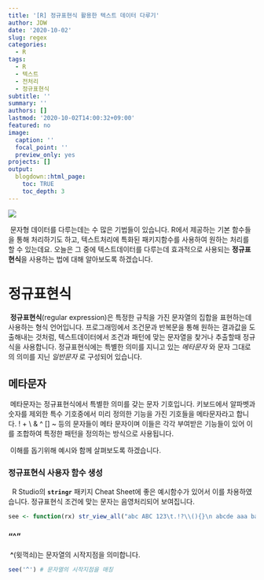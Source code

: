 ```yaml
---
title: '[R] 정규표현식 활용한 텍스트 데이터 다루기'
author: JDW
date: '2020-10-02'
slug: regex
categories:
  - R
tags:
  - R
  - 텍스트
  - 전처리
  - 정규표현식
subtitle: ''
summary: ''
authors: []
lastmod: '2020-10-02T14:00:32+09:00'
featured: no
image:
  caption: ''
  focal_point: ''
  preview_only: yes
projects: []
output:
  blogdown::html_page:
    toc: TRUE
    toc_depth: 3
---
```


<script src="{{< blogdown/postref >}}index_files/htmlwidgets/htmlwidgets.js"></script>
<link href="{{< blogdown/postref >}}index_files/str_view/str_view.css" rel="stylesheet" />
<script src="{{< blogdown/postref >}}index_files/str_view-binding/str_view.js"></script>
<script src="{{< blogdown/postref >}}index_files/htmlwidgets/htmlwidgets.js"></script>
<link href="{{< blogdown/postref >}}index_files/str_view/str_view.css" rel="stylesheet" />
<script src="{{< blogdown/postref >}}index_files/str_view-binding/str_view.js"></script>
<script src="{{< blogdown/postref >}}index_files/htmlwidgets/htmlwidgets.js"></script>
<link href="{{< blogdown/postref >}}index_files/str_view/str_view.css" rel="stylesheet" />
<script src="{{< blogdown/postref >}}index_files/str_view-binding/str_view.js"></script>
<script src="{{< blogdown/postref >}}index_files/htmlwidgets/htmlwidgets.js"></script>
<link href="{{< blogdown/postref >}}index_files/str_view/str_view.css" rel="stylesheet" />
<script src="{{< blogdown/postref >}}index_files/str_view-binding/str_view.js"></script>
<script src="{{< blogdown/postref >}}index_files/htmlwidgets/htmlwidgets.js"></script>
<link href="{{< blogdown/postref >}}index_files/str_view/str_view.css" rel="stylesheet" />
<script src="{{< blogdown/postref >}}index_files/str_view-binding/str_view.js"></script>
<script src="{{< blogdown/postref >}}index_files/htmlwidgets/htmlwidgets.js"></script>
<link href="{{< blogdown/postref >}}index_files/str_view/str_view.css" rel="stylesheet" />
<script src="{{< blogdown/postref >}}index_files/str_view-binding/str_view.js"></script>
<script src="{{< blogdown/postref >}}index_files/htmlwidgets/htmlwidgets.js"></script>
<link href="{{< blogdown/postref >}}index_files/str_view/str_view.css" rel="stylesheet" />
<script src="{{< blogdown/postref >}}index_files/str_view-binding/str_view.js"></script>
<script src="{{< blogdown/postref >}}index_files/htmlwidgets/htmlwidgets.js"></script>
<link href="{{< blogdown/postref >}}index_files/str_view/str_view.css" rel="stylesheet" />
<script src="{{< blogdown/postref >}}index_files/str_view-binding/str_view.js"></script>
<script src="{{< blogdown/postref >}}index_files/htmlwidgets/htmlwidgets.js"></script>
<link href="{{< blogdown/postref >}}index_files/str_view/str_view.css" rel="stylesheet" />
<script src="{{< blogdown/postref >}}index_files/str_view-binding/str_view.js"></script>
<script src="{{< blogdown/postref >}}index_files/htmlwidgets/htmlwidgets.js"></script>
<link href="{{< blogdown/postref >}}index_files/str_view/str_view.css" rel="stylesheet" />
<script src="{{< blogdown/postref >}}index_files/str_view-binding/str_view.js"></script>
<script src="{{< blogdown/postref >}}index_files/htmlwidgets/htmlwidgets.js"></script>
<link href="{{< blogdown/postref >}}index_files/str_view/str_view.css" rel="stylesheet" />
<script src="{{< blogdown/postref >}}index_files/str_view-binding/str_view.js"></script>
<script src="{{< blogdown/postref >}}index_files/htmlwidgets/htmlwidgets.js"></script>
<link href="{{< blogdown/postref >}}index_files/str_view/str_view.css" rel="stylesheet" />
<script src="{{< blogdown/postref >}}index_files/str_view-binding/str_view.js"></script>
<script src="{{< blogdown/postref >}}index_files/htmlwidgets/htmlwidgets.js"></script>
<link href="{{< blogdown/postref >}}index_files/str_view/str_view.css" rel="stylesheet" />
<script src="{{< blogdown/postref >}}index_files/str_view-binding/str_view.js"></script>
<script src="{{< blogdown/postref >}}index_files/htmlwidgets/htmlwidgets.js"></script>
<link href="{{< blogdown/postref >}}index_files/str_view/str_view.css" rel="stylesheet" />
<script src="{{< blogdown/postref >}}index_files/str_view-binding/str_view.js"></script>
<script src="{{< blogdown/postref >}}index_files/htmlwidgets/htmlwidgets.js"></script>
<link href="{{< blogdown/postref >}}index_files/str_view/str_view.css" rel="stylesheet" />
<script src="{{< blogdown/postref >}}index_files/str_view-binding/str_view.js"></script>
<script src="{{< blogdown/postref >}}index_files/htmlwidgets/htmlwidgets.js"></script>
<link href="{{< blogdown/postref >}}index_files/str_view/str_view.css" rel="stylesheet" />
<script src="{{< blogdown/postref >}}index_files/str_view-binding/str_view.js"></script>
<script src="{{< blogdown/postref >}}index_files/htmlwidgets/htmlwidgets.js"></script>
<link href="{{< blogdown/postref >}}index_files/str_view/str_view.css" rel="stylesheet" />
<script src="{{< blogdown/postref >}}index_files/str_view-binding/str_view.js"></script>
<script src="{{< blogdown/postref >}}index_files/htmlwidgets/htmlwidgets.js"></script>
<link href="{{< blogdown/postref >}}index_files/str_view/str_view.css" rel="stylesheet" />
<script src="{{< blogdown/postref >}}index_files/str_view-binding/str_view.js"></script>
<script src="{{< blogdown/postref >}}index_files/htmlwidgets/htmlwidgets.js"></script>
<link href="{{< blogdown/postref >}}index_files/str_view/str_view.css" rel="stylesheet" />
<script src="{{< blogdown/postref >}}index_files/str_view-binding/str_view.js"></script>
<script src="{{< blogdown/postref >}}index_files/htmlwidgets/htmlwidgets.js"></script>
<link href="{{< blogdown/postref >}}index_files/str_view/str_view.css" rel="stylesheet" />
<script src="{{< blogdown/postref >}}index_files/str_view-binding/str_view.js"></script>
<script src="{{< blogdown/postref >}}index_files/htmlwidgets/htmlwidgets.js"></script>
<link href="{{< blogdown/postref >}}index_files/str_view/str_view.css" rel="stylesheet" />
<script src="{{< blogdown/postref >}}index_files/str_view-binding/str_view.js"></script>
<script src="{{< blogdown/postref >}}index_files/htmlwidgets/htmlwidgets.js"></script>
<link href="{{< blogdown/postref >}}index_files/str_view/str_view.css" rel="stylesheet" />
<script src="{{< blogdown/postref >}}index_files/str_view-binding/str_view.js"></script>
<script src="{{< blogdown/postref >}}index_files/kePrint/kePrint.js"></script>
<link href="{{< blogdown/postref >}}index_files/lightable/lightable.css" rel="stylesheet" />
<script src="{{< blogdown/postref >}}index_files/kePrint/kePrint.js"></script>
<link href="{{< blogdown/postref >}}index_files/lightable/lightable.css" rel="stylesheet" />
<script src="{{< blogdown/postref >}}index_files/htmlwidgets/htmlwidgets.js"></script>
<link href="{{< blogdown/postref >}}index_files/str_view/str_view.css" rel="stylesheet" />
<script src="{{< blogdown/postref >}}index_files/str_view-binding/str_view.js"></script>
<script src="{{< blogdown/postref >}}index_files/htmlwidgets/htmlwidgets.js"></script>
<link href="{{< blogdown/postref >}}index_files/str_view/str_view.css" rel="stylesheet" />
<script src="{{< blogdown/postref >}}index_files/str_view-binding/str_view.js"></script>
<script src="{{< blogdown/postref >}}index_files/htmlwidgets/htmlwidgets.js"></script>
<link href="{{< blogdown/postref >}}index_files/str_view/str_view.css" rel="stylesheet" />
<script src="{{< blogdown/postref >}}index_files/str_view-binding/str_view.js"></script>
<script src="{{< blogdown/postref >}}index_files/htmlwidgets/htmlwidgets.js"></script>
<link href="{{< blogdown/postref >}}index_files/str_view/str_view.css" rel="stylesheet" />
<script src="{{< blogdown/postref >}}index_files/str_view-binding/str_view.js"></script>

![](images/regular-expression.gif)

 문자형 데이터를 다루는데는 수 많은 기법들이 있습니다. R에서 제공하는 기본 함수들을 통해 처리하기도 하고, 텍스트처리에 특화된 패키지함수를 사용하여 원하는 처리를 할 수 있는데요. 오늘은 그 중에 텍스트데이터를 다루는데 효과적으로 사용되는 **정규표현식**을 사용하는 법에 대해 알아보도록 하겠습니다.

# 정규표현식

 **정규표현식**(regular expression)은 특정한 규칙을 가진 문자열의 집합을 표현하는데 사용하는 형식 언어입니다.
프로그래밍에서 조건문과 반복문을 통해 원하는 결과값을 도출해내는 것처럼, 텍스트데이터에서 조건과 패턴에 맞는 문자열을 찾거나 추출할때 정규식을 사용합니다. 정규표현식에는 특별한 의미를 지니고 있는 *메타문자* 와 문자 그대로의 의미를 지닌 *일반문자* 로 구성되어 있습니다.

## 메타문자

 메타문자는 정규표현식에서 특별한 의미를 갖는 문자 기호입니다. 키보드에서 알파벳과 숫자를 제외한 특수 기호중에서 미리 정의한 기능을 가진 기호들을 메타문자라고 합니다. ! + \\ & ^ \[\] \~ 등의 문자들이 메타 문자이며 이들은 각각 부여받은 기능들이 있어 이를 조합하여 특정한 패턴을 정의하는 방식으로 사용됩니다.

 이해를 돕기위해 예시와 함께 살펴보도록 하겠습니다.

### 정규표현식 사용자 함수 생성

  R Studio의 **`stringr`** 패키지 Cheat Sheet에 좋은 예시함수가 있어서 이를 차용하였습니다. 정규표현식 조건에 맞는 문자는 음영처리되어 보여집니다.

``` r
see <- function(rx) str_view_all("abc ABC 123\t.!?\\(){}\n abcde aaa bacad .a.aa.aaa abbaab ababcbabcdcbabcde", rx)
```

### “^”

 **^**(윗꺽쇠)는 문자열의 시작지점을 의미합니다.

``` r
see('^') # 문자열의 시작지점을 매칭 
```

<div id="htmlwidget-1" style="width:960px;height:100%;" class="str_view html-widget"></div>
<script type="application/json" data-for="htmlwidget-1">{"x":{"html":"<ul>\n  <li><span class='match'><\/span>abc ABC 123\t.!?\\(){}\n abcde aaa bacad .a.aa.aaa abbaab ababcbabcdcbabcde<\/li>\n<\/ul>"},"evals":[],"jsHooks":[]}</script>

### “\$”

 **\$**(달러표시)는 문자열의 끝 또는 문서의 끝을 의미합니다.

``` r
see('$') # 문자열의 끝지점을 매칭 
```

<div id="htmlwidget-2" style="width:960px;height:100%;" class="str_view html-widget"></div>
<script type="application/json" data-for="htmlwidget-2">{"x":{"html":"<ul>\n  <li>abc ABC 123\t.!?\\(){}\n abcde aaa bacad .a.aa.aaa abbaab ababcbabcdcbabcde<span class='match'><\/span><\/li>\n<\/ul>"},"evals":[],"jsHooks":[]}</script>

### “.”

 **.**(마침표)는 임의의 한 글자를 의미합니다.

``` r
see('.') # 임의의 글자를 매칭 
```

<div id="htmlwidget-3" style="width:960px;height:100%;" class="str_view html-widget"></div>
<script type="application/json" data-for="htmlwidget-3">{"x":{"html":"<ul>\n  <li><span class='match'>a<\/span><span class='match'>b<\/span><span class='match'>c<\/span><span class='match'> <\/span><span class='match'>A<\/span><span class='match'>B<\/span><span class='match'>C<\/span><span class='match'> <\/span><span class='match'>1<\/span><span class='match'>2<\/span><span class='match'>3<\/span><span class='match'>\t<\/span><span class='match'>.<\/span><span class='match'>!<\/span><span class='match'>?<\/span><span class='match'>\\<\/span><span class='match'>(<\/span><span class='match'>)<\/span><span class='match'>{<\/span><span class='match'>}<\/span>\n<span class='match'> <\/span><span class='match'>a<\/span><span class='match'>b<\/span><span class='match'>c<\/span><span class='match'>d<\/span><span class='match'>e<\/span><span class='match'> <\/span><span class='match'>a<\/span><span class='match'>a<\/span><span class='match'>a<\/span><span class='match'> <\/span><span class='match'>b<\/span><span class='match'>a<\/span><span class='match'>c<\/span><span class='match'>a<\/span><span class='match'>d<\/span><span class='match'> <\/span><span class='match'>.<\/span><span class='match'>a<\/span><span class='match'>.<\/span><span class='match'>a<\/span><span class='match'>a<\/span><span class='match'>.<\/span><span class='match'>a<\/span><span class='match'>a<\/span><span class='match'>a<\/span><span class='match'> <\/span><span class='match'>a<\/span><span class='match'>b<\/span><span class='match'>b<\/span><span class='match'>a<\/span><span class='match'>a<\/span><span class='match'>b<\/span><span class='match'> <\/span><span class='match'>a<\/span><span class='match'>b<\/span><span class='match'>a<\/span><span class='match'>b<\/span><span class='match'>c<\/span><span class='match'>b<\/span><span class='match'>a<\/span><span class='match'>b<\/span><span class='match'>c<\/span><span class='match'>d<\/span><span class='match'>c<\/span><span class='match'>b<\/span><span class='match'>a<\/span><span class='match'>b<\/span><span class='match'>c<\/span><span class='match'>d<\/span><span class='match'>e<\/span><\/li>\n<\/ul>"},"evals":[],"jsHooks":[]}</script>

 다른 규칙없이 마침표만을 단독으로 사용하니 임의의 모든 글자가 선택되었습니다.

### “?”

  **?**(물음표)는 앞에 지정된 문자가 없거나 하나가 있음을 의미합니다.

``` r
see('?')
```

    ## Error in stri_locate_all_regex(string, pattern, omit_no_match = TRUE, : Syntax error in regexp pattern. (U_REGEX_RULE_SYNTAX, context=`?`)

 물음표를 단독으로 사용하니 에러가 발생하였습니다. 이는 물음표 조건에 맞지 않기 때문입니다. ‘ab?c’(a와 c 사이에 b가 하나 있거나 아니면 아예 없거나) 조건으로 설정해보겠습니다.

``` r
see('ab?c') # 'a'와 'c' 사이에 'b'가 하나 있거나 혹은 아예 없는 경우 ('abc' or 'ac')
```

<div id="htmlwidget-4" style="width:960px;height:100%;" class="str_view html-widget"></div>
<script type="application/json" data-for="htmlwidget-4">{"x":{"html":"<ul>\n  <li><span class='match'>abc<\/span> ABC 123\t.!?\\(){}\n <span class='match'>abc<\/span>de aaa b<span class='match'>ac<\/span>ad .a.aa.aaa abbaab ab<span class='match'>abc<\/span>b<span class='match'>abc<\/span>dcb<span class='match'>abc<\/span>de<\/li>\n<\/ul>"},"evals":[],"jsHooks":[]}</script>

 정규표현식은 대소문자를 구분하기 때문에 소문자 ’abc’와 ’ac’가 선택된 것을 볼 수 있습니다. 정규표현식의 규칙은 매우 엄격하게 지켜지기 때문에 정규표현을 사용할 때는 정확한 규칙을 만들어서 사용할 필요가 있습니다.

### “\|”

 **\|**(또는)은 의미 그대로 또는을 의미합니다. **\|** 기호를 기준으로 좌우에 해당하는 문자들을 찾습니다.

``` r
see('a|c') # 'a' 또는 'c'를 찾아냄
```

<div id="htmlwidget-5" style="width:960px;height:100%;" class="str_view html-widget"></div>
<script type="application/json" data-for="htmlwidget-5">{"x":{"html":"<ul>\n  <li><span class='match'>a<\/span>b<span class='match'>c<\/span> ABC 123\t.!?\\(){}\n <span class='match'>a<\/span>b<span class='match'>c<\/span>de <span class='match'>a<\/span><span class='match'>a<\/span><span class='match'>a<\/span> b<span class='match'>a<\/span><span class='match'>c<\/span><span class='match'>a<\/span>d .<span class='match'>a<\/span>.<span class='match'>a<\/span><span class='match'>a<\/span>.<span class='match'>a<\/span><span class='match'>a<\/span><span class='match'>a<\/span> <span class='match'>a<\/span>bb<span class='match'>a<\/span><span class='match'>a<\/span>b <span class='match'>a<\/span>b<span class='match'>a<\/span>b<span class='match'>c<\/span>b<span class='match'>a<\/span>b<span class='match'>c<\/span>d<span class='match'>c<\/span>b<span class='match'>a<\/span>b<span class='match'>c<\/span>de<\/li>\n<\/ul>"},"evals":[],"jsHooks":[]}</script>

### “+”

 **+**(더하기)는 앞 문자가 **1개이상**인 경우를 의미합니다. **+** 기호의 좌측 문자를 기준으로 찾습니다.

``` r
see('a+')  # 'a' 글자가 한 개 이상 존재하는 경우  
```

<div id="htmlwidget-6" style="width:960px;height:100%;" class="str_view html-widget"></div>
<script type="application/json" data-for="htmlwidget-6">{"x":{"html":"<ul>\n  <li><span class='match'>a<\/span>bc ABC 123\t.!?\\(){}\n <span class='match'>a<\/span>bcde <span class='match'>aaa<\/span> b<span class='match'>a<\/span>c<span class='match'>a<\/span>d .<span class='match'>a<\/span>.<span class='match'>aa<\/span>.<span class='match'>aaa<\/span> <span class='match'>a<\/span>bb<span class='match'>aa<\/span>b <span class='match'>a<\/span>b<span class='match'>a<\/span>bcb<span class='match'>a<\/span>bcdcb<span class='match'>a<\/span>bcde<\/li>\n<\/ul>"},"evals":[],"jsHooks":[]}</script>

``` r
see('ac+') # 'a' 다음에 'c'가 하나 이상 있음 
```

<div id="htmlwidget-7" style="width:960px;height:100%;" class="str_view html-widget"></div>
<script type="application/json" data-for="htmlwidget-7">{"x":{"html":"<ul>\n  <li>abc ABC 123\t.!?\\(){}\n abcde aaa b<span class='match'>ac<\/span>ad .a.aa.aaa abbaab ababcbabcdcbabcde<\/li>\n<\/ul>"},"evals":[],"jsHooks":[]}</script>

### "\*"

  **\***(곱하기)는 앞 문자가 **0개이상** 인 경우를 의미합니다.

``` r
see('a*') # 'a' 글자를 반환 
```

<div id="htmlwidget-8" style="width:960px;height:100%;" class="str_view html-widget"></div>
<script type="application/json" data-for="htmlwidget-8">{"x":{"html":"<ul>\n  <li><span class='match'>a<\/span><span class='match'><\/span>b<span class='match'><\/span>c<span class='match'><\/span> <span class='match'><\/span>A<span class='match'><\/span>B<span class='match'><\/span>C<span class='match'><\/span> <span class='match'><\/span>1<span class='match'><\/span>2<span class='match'><\/span>3<span class='match'><\/span>\t<span class='match'><\/span>.<span class='match'><\/span>!<span class='match'><\/span>?<span class='match'><\/span>\\<span class='match'><\/span>(<span class='match'><\/span>)<span class='match'><\/span>{<span class='match'><\/span>}<span class='match'><\/span>\n<span class='match'><\/span> <span class='match'>a<\/span><span class='match'><\/span>b<span class='match'><\/span>c<span class='match'><\/span>d<span class='match'><\/span>e<span class='match'><\/span> <span class='match'>aaa<\/span><span class='match'><\/span> <span class='match'><\/span>b<span class='match'>a<\/span><span class='match'><\/span>c<span class='match'>a<\/span><span class='match'><\/span>d<span class='match'><\/span> <span class='match'><\/span>.<span class='match'>a<\/span><span class='match'><\/span>.<span class='match'>aa<\/span><span class='match'><\/span>.<span class='match'>aaa<\/span><span class='match'><\/span> <span class='match'>a<\/span><span class='match'><\/span>b<span class='match'><\/span>b<span class='match'>aa<\/span><span class='match'><\/span>b<span class='match'><\/span> <span class='match'>a<\/span><span class='match'><\/span>b<span class='match'>a<\/span><span class='match'><\/span>b<span class='match'><\/span>c<span class='match'><\/span>b<span class='match'>a<\/span><span class='match'><\/span>b<span class='match'><\/span>c<span class='match'><\/span>d<span class='match'><\/span>c<span class='match'><\/span>b<span class='match'>a<\/span><span class='match'><\/span>b<span class='match'><\/span>c<span class='match'><\/span>d<span class='match'><\/span>e<span class='match'><\/span><\/li>\n<\/ul>"},"evals":[],"jsHooks":[]}</script>

``` r
see('ac*')# 'a' 다음에 'c'가 없거나 하나 이상 있음 
```

<div id="htmlwidget-9" style="width:960px;height:100%;" class="str_view html-widget"></div>
<script type="application/json" data-for="htmlwidget-9">{"x":{"html":"<ul>\n  <li><span class='match'>a<\/span>bc ABC 123\t.!?\\(){}\n <span class='match'>a<\/span>bcde <span class='match'>a<\/span><span class='match'>a<\/span><span class='match'>a<\/span> b<span class='match'>ac<\/span><span class='match'>a<\/span>d .<span class='match'>a<\/span>.<span class='match'>a<\/span><span class='match'>a<\/span>.<span class='match'>a<\/span><span class='match'>a<\/span><span class='match'>a<\/span> <span class='match'>a<\/span>bb<span class='match'>a<\/span><span class='match'>a<\/span>b <span class='match'>a<\/span>b<span class='match'>a<\/span>bcb<span class='match'>a<\/span>bcdcb<span class='match'>a<\/span>bcde<\/li>\n<\/ul>"},"evals":[],"jsHooks":[]}</script>

  **\* **(곱하기)는 **+**(더하기)와 유사하지만 결정적인 차이점으로 **+**(더하기)는 기호에 해당하는 문자가 하나라도 있는 문자를 반환하지만, **\***(곱하기)는 앞에 해당문자가 존재하지 않더라도 반환하는 특징이 있습니다.

### “\[ \]”

  **\[ \]**(대괄호)는 문자를 묶어서 표현할때 사용됩니다. 대괄호에 묶인 문자들은 각각 or로 취급이 됩니다.

``` r
see('[abc]')        # 'a' or 'b' or 'c'를 찾아 반환
```

<div id="htmlwidget-10" style="width:960px;height:100%;" class="str_view html-widget"></div>
<script type="application/json" data-for="htmlwidget-10">{"x":{"html":"<ul>\n  <li><span class='match'>a<\/span><span class='match'>b<\/span><span class='match'>c<\/span> ABC 123\t.!?\\(){}\n <span class='match'>a<\/span><span class='match'>b<\/span><span class='match'>c<\/span>de <span class='match'>a<\/span><span class='match'>a<\/span><span class='match'>a<\/span> <span class='match'>b<\/span><span class='match'>a<\/span><span class='match'>c<\/span><span class='match'>a<\/span>d .<span class='match'>a<\/span>.<span class='match'>a<\/span><span class='match'>a<\/span>.<span class='match'>a<\/span><span class='match'>a<\/span><span class='match'>a<\/span> <span class='match'>a<\/span><span class='match'>b<\/span><span class='match'>b<\/span><span class='match'>a<\/span><span class='match'>a<\/span><span class='match'>b<\/span> <span class='match'>a<\/span><span class='match'>b<\/span><span class='match'>a<\/span><span class='match'>b<\/span><span class='match'>c<\/span><span class='match'>b<\/span><span class='match'>a<\/span><span class='match'>b<\/span><span class='match'>c<\/span>d<span class='match'>c<\/span><span class='match'>b<\/span><span class='match'>a<\/span><span class='match'>b<\/span><span class='match'>c<\/span>de<\/li>\n<\/ul>"},"evals":[],"jsHooks":[]}</script>

``` r
see('[abcde]c')     # 'c' 앞에 'a' or 'b' or 'c' or 'd' or 'e' 문자를 찾아 반환 ('ac', 'bc' 반환) 
```

<div id="htmlwidget-11" style="width:960px;height:100%;" class="str_view html-widget"></div>
<script type="application/json" data-for="htmlwidget-11">{"x":{"html":"<ul>\n  <li>a<span class='match'>bc<\/span> ABC 123\t.!?\\(){}\n a<span class='match'>bc<\/span>de aaa b<span class='match'>ac<\/span>ad .a.aa.aaa abbaab aba<span class='match'>bc<\/span>ba<span class='match'>bc<\/span><span class='match'>dc<\/span>ba<span class='match'>bc<\/span>de<\/li>\n<\/ul>"},"evals":[],"jsHooks":[]}</script>

``` r
see('[A-Z][A-Z]C')  # 'C'의 두 부분 앞 문자에서 A부터 Z글자까지 있는 문자를 찾아서 반환 ('ABC' 반환)
```

<div id="htmlwidget-12" style="width:960px;height:100%;" class="str_view html-widget"></div>
<script type="application/json" data-for="htmlwidget-12">{"x":{"html":"<ul>\n  <li>abc <span class='match'>ABC<\/span> 123\t.!?\\(){}\n abcde aaa bacad .a.aa.aaa abbaab ababcbabcdcbabcde<\/li>\n<\/ul>"},"evals":[],"jsHooks":[]}</script>

 또한, 특정한 문자를 제외하는 의미로서 대괄호 안에 **^**(윗 꺽쇠)를 사용합니다.

``` r
see('[^abc]') # 'a' or 'b' or 'c'를 제외한 문자를 반환
```

<div id="htmlwidget-13" style="width:960px;height:100%;" class="str_view html-widget"></div>
<script type="application/json" data-for="htmlwidget-13">{"x":{"html":"<ul>\n  <li>abc<span class='match'> <\/span><span class='match'>A<\/span><span class='match'>B<\/span><span class='match'>C<\/span><span class='match'> <\/span><span class='match'>1<\/span><span class='match'>2<\/span><span class='match'>3<\/span><span class='match'>\t<\/span><span class='match'>.<\/span><span class='match'>!<\/span><span class='match'>?<\/span><span class='match'>\\<\/span><span class='match'>(<\/span><span class='match'>)<\/span><span class='match'>{<\/span><span class='match'>}<\/span><span class='match'>\n<\/span><span class='match'> <\/span>abc<span class='match'>d<\/span><span class='match'>e<\/span><span class='match'> <\/span>aaa<span class='match'> <\/span>baca<span class='match'>d<\/span><span class='match'> <\/span><span class='match'>.<\/span>a<span class='match'>.<\/span>aa<span class='match'>.<\/span>aaa<span class='match'> <\/span>abbaab<span class='match'> <\/span>ababcbabc<span class='match'>d<\/span>cbabc<span class='match'>d<\/span><span class='match'>e<\/span><\/li>\n<\/ul>"},"evals":[],"jsHooks":[]}</script>

### “{ }”

 **{ }**(중괄호)는 문자의 개수를 샐때 사용됩니다. 중괄호에는 세가지 용법이 있습니다.

-   {n,m} : 앞 문자가 n개 이상 m개 이하를 의미.
-   {n,} : 앞 문자가 n개 이상을 의미.
-   {n} : 앞 문자가 정확하게 n개를 의미.

``` r
see('a{1,2}') # 'a' 글자가 1개 이상 2개 이하를 표시 
```

<div id="htmlwidget-14" style="width:960px;height:100%;" class="str_view html-widget"></div>
<script type="application/json" data-for="htmlwidget-14">{"x":{"html":"<ul>\n  <li><span class='match'>a<\/span>bc ABC 123\t.!?\\(){}\n <span class='match'>a<\/span>bcde <span class='match'>aa<\/span><span class='match'>a<\/span> b<span class='match'>a<\/span>c<span class='match'>a<\/span>d .<span class='match'>a<\/span>.<span class='match'>aa<\/span>.<span class='match'>aa<\/span><span class='match'>a<\/span> <span class='match'>a<\/span>bb<span class='match'>aa<\/span>b <span class='match'>a<\/span>b<span class='match'>a<\/span>bcb<span class='match'>a<\/span>bcdcb<span class='match'>a<\/span>bcde<\/li>\n<\/ul>"},"evals":[],"jsHooks":[]}</script>

``` r
see('b{1,}')  # 'b' 글자가 1개 이상인 경우를 표시
```

<div id="htmlwidget-15" style="width:960px;height:100%;" class="str_view html-widget"></div>
<script type="application/json" data-for="htmlwidget-15">{"x":{"html":"<ul>\n  <li>a<span class='match'>b<\/span>c ABC 123\t.!?\\(){}\n a<span class='match'>b<\/span>cde aaa <span class='match'>b<\/span>acad .a.aa.aaa a<span class='match'>bb<\/span>aa<span class='match'>b<\/span> a<span class='match'>b<\/span>a<span class='match'>b<\/span>c<span class='match'>b<\/span>a<span class='match'>b<\/span>cdc<span class='match'>b<\/span>a<span class='match'>b<\/span>cde<\/li>\n<\/ul>"},"evals":[],"jsHooks":[]}</script>

``` r
see('c{1}')   # 'c' 글자가 1개인 경우를 표시 
```

<div id="htmlwidget-16" style="width:960px;height:100%;" class="str_view html-widget"></div>
<script type="application/json" data-for="htmlwidget-16">{"x":{"html":"<ul>\n  <li>ab<span class='match'>c<\/span> ABC 123\t.!?\\(){}\n ab<span class='match'>c<\/span>de aaa ba<span class='match'>c<\/span>ad .a.aa.aaa abbaab abab<span class='match'>c<\/span>bab<span class='match'>c<\/span>d<span class='match'>c<\/span>bab<span class='match'>c<\/span>de<\/li>\n<\/ul>"},"evals":[],"jsHooks":[]}</script>

### “( )”

 **( )**(소괄호)는 문자를 묶어서 표현할때 사용합니다. 소괄호에 묶인 문자들은 각각 and로 취급됩니다.

``` r
see('(abc)')    # 'abc' 문자를 찾아 반화 
```

<div id="htmlwidget-17" style="width:960px;height:100%;" class="str_view html-widget"></div>
<script type="application/json" data-for="htmlwidget-17">{"x":{"html":"<ul>\n  <li><span class='match'>abc<\/span> ABC 123\t.!?\\(){}\n <span class='match'>abc<\/span>de aaa bacad .a.aa.aaa abbaab ab<span class='match'>abc<\/span>b<span class='match'>abc<\/span>dcb<span class='match'>abc<\/span>de<\/li>\n<\/ul>"},"evals":[],"jsHooks":[]}</script>

``` r
see('(abcde)c') # 'c' 앞에 'abcde' 문자를 찾아 반환 (조건에 맞는 결과 없음)
```

<div id="htmlwidget-18" style="width:960px;height:100%;" class="str_view html-widget"></div>
<script type="application/json" data-for="htmlwidget-18">{"x":{"html":"<ul>\n  <li>abc ABC 123\t.!?\\(){}\n abcde aaa bacad .a.aa.aaa abbaab ababcbabcdcbabcde<\/li>\n<\/ul>"},"evals":[],"jsHooks":[]}</script>

``` r
see('a(bc)ba')  # 'a' 와 'ba' 사이에 'bc'가 존재하는 경우의 문자를 반환 ('abcba' 반환)
```

<div id="htmlwidget-19" style="width:960px;height:100%;" class="str_view html-widget"></div>
<script type="application/json" data-for="htmlwidget-19">{"x":{"html":"<ul>\n  <li>abc ABC 123\t.!?\\(){}\n abcde aaa bacad .a.aa.aaa abbaab ab<span class='match'>abcba<\/span>bcdcbabcde<\/li>\n<\/ul>"},"evals":[],"jsHooks":[]}</script>

``` r
see('a(b|c)ba') # 'a' 와 'ba' 사이에 'b' 또는 'c'가 존재하는 경우의 문자를 반환 ('abba' 반환 ) 
```

<div id="htmlwidget-20" style="width:960px;height:100%;" class="str_view html-widget"></div>
<script type="application/json" data-for="htmlwidget-20">{"x":{"html":"<ul>\n  <li>abc ABC 123\t.!?\\(){}\n abcde aaa bacad .a.aa.aaa <span class='match'>abba<\/span>ab ababcbabcdcbabcde<\/li>\n<\/ul>"},"evals":[],"jsHooks":[]}</script>

 대괄호에 묶인 문자는 ‘or’ 취급이지만, 소괄호는 위의 경우처럼 별도의 or 표시 없이는 ‘and’ 취급이 되는것이 차이점입니다.

### “\\”

 앞서 **.**(마침표)는 임의의 한 글자를 찾을때 사용하는 메타문자라고 말씀을 드렸는데요. 그렇다면 만약 정규표현식을 사용하여 마침표 자체를 찾고싶을땐 어떻게 해야할까요? ’a.a’라는 문자를 찾는 상황을 가정해보겠습니다.

``` r
see('a.a') # 'a.a' 문자 반환?
```

<div id="htmlwidget-21" style="width:960px;height:100%;" class="str_view html-widget"></div>
<script type="application/json" data-for="htmlwidget-21">{"x":{"html":"<ul>\n  <li>abc ABC 123\t.!?\\(){}\n abcde <span class='match'>aaa<\/span> b<span class='match'>aca<\/span>d .<span class='match'>a.a<\/span><span class='match'>a.a<\/span>a<span class='match'>a a<\/span>bbaab <span class='match'>aba<\/span>bcbabcdcbabcde<\/li>\n<\/ul>"},"evals":[],"jsHooks":[]}</script>

 ‘a.a’라는 문자를 찾은걸 볼 수 있지만, 그것과 더불어서 ’aaa,’ ‘aca,’ ’a a’문자 역시 매칭이 되는 것을 볼 수 있습니다. 그 이유는 공교롭게도 “.”(마침표)역시 정규표현식에서 특수한 의미를 갖는 메타문자이기 때문입니다. 정규표현식 내에서 메타문자 자체를 특정하기 위해선 그 문자 앞에 메타문자 종류중 하나인 “**\\**”(역슬래시)를 붙여야합니다.

 그렇다면 이번에는 역슬래시를 활용하여 ’a.a’라는 문자를 찾아보도록 하겠습니다. 문자 가운데에 마침표가 메타문자가 아니라는것을 인지시키기 위하여 마침표 앞에 역슬래시를 붙였습니다.

``` r
see('a\.a') # 역슬래시 사용 
```

    ## Error: "'a\."로 시작하는 문자열 중에서 '\.'는 인식할 수 없는 이스케이프입니다

 역슬래시를 사용했음에도 불구하고 에러가 발생하였습니다. 여기서 한가지 더 짚고 넘어가야 할 부분은 메타문자를 찾기 위해선 역슬래시를 두 개를 붙여야 한다는 것입니다. 왜 그러하냐 하면 입력된 문자를 R parser가 처리하는 과정에서 역슬래시를 추정하는데 두 개의 역슬래시를 요구하기 때문입니다. 역슬래시를 하나만을 붙여서는 R에서 인지하지 못합니다. 역슬래시의 기능을 사용하기 위해선 **역슬래시 두 개를 붙여줘야 합니다.** 그래야 비로소 R이 두 개 붙인 역슬래시 앞의 역슬래시가 일반문자가 아님을 인지하고 해당 패턴을 찾아냅니다.

 이처럼 역슬래시가 메타문자를 메타문자로부터 탈출시키기에 *이스케이프 문자*라 부르기도 합니다.

``` r
see('a\\.a') # 역슬래시 두 개 사용 
```

<div id="htmlwidget-22" style="width:960px;height:100%;" class="str_view html-widget"></div>
<script type="application/json" data-for="htmlwidget-22">{"x":{"html":"<ul>\n  <li>abc ABC 123\t.!?\\(){}\n abcde aaa bacad .<span class='match'>a.a<\/span><span class='match'>a.a<\/span>aa abbaab ababcbabcdcbabcde<\/li>\n<\/ul>"},"evals":[],"jsHooks":[]}</script>

 이번에는 찾고자 하던 ’a.a’단어를 정확하게 찾아낸 것을 볼 수 있습니다.

### “\\ + 일반문자”

 앞서 역슬래시( \\ )가 일반문자로 탈출시키는 *이스케이프 문자*라 설명드렸는데요. 정규표현식에서는 이러한 이스케이프 문자의 특성을 살린 특별한 기능이 몇 가지 더 있습니다. 그건 바로 일반 이스케이프 문자와 일반문자와의 조합을 통해 새로운 기능을 수행하는 것입니다. 일반문자중 일부 문자들은 이러한 특성을 지니고 있으며, 이를 정리하자면 다음과 같습니다.

<table class="table table-striped table-hover table-condensed" style="font-size: 13px; ">
<thead>
<tr>
<th style="text-align:center;">
＼ + 일반문자
</th>
<th style="text-align:center;">
의미
</th>
<th style="text-align:center;">
예시
</th>
<th style="text-align:center;">
결과
</th>
</tr>
</thead>
<tbody>
<tr>
<td style="text-align:center;min-width: 12em; ">
＼n
</td>
<td style="text-align:center;min-width: 7em; ">
줄바꿈
</td>
<td style="text-align:center;min-width: 10em; ">
see(“\\n”)
</td>
<td style="text-align:center;min-width: 60em; ">

<div id="htmlwidget-23" class="str_view html-widget" style="width:600px;height:10px;">

</div>

<script type="application/json" data-for="htmlwidget-23">{"x":{"html":"<ul>\n  <li>abc ABC 123\t.!?\\(){}<span class='match'>\n<\/span> abcde aaa bacad .a.aa.aaa abbaab ababcbabcdcbabcde<\/li>\n<\/ul>"},"evals":[],"jsHooks":[]}</script>
</td>
</tr>
<tr>
<td style="text-align:center;min-width: 12em; ">
＼t
</td>
<td style="text-align:center;min-width: 7em; ">
탭
</td>
<td style="text-align:center;min-width: 10em; ">
see(“\\t”)
</td>
<td style="text-align:center;min-width: 60em; ">

<div id="htmlwidget-24" class="str_view html-widget" style="width:600px;height:10px;">

</div>

<script type="application/json" data-for="htmlwidget-24">{"x":{"html":"<ul>\n  <li>abc ABC 123<span class='match'>\t<\/span>.!?\\(){}\n abcde aaa bacad .a.aa.aaa abbaab ababcbabcdcbabcde<\/li>\n<\/ul>"},"evals":[],"jsHooks":[]}</script>
</td>
</tr>
<tr>
<td style="text-align:center;min-width: 12em; ">
＼s
</td>
<td style="text-align:center;min-width: 7em; ">
공백
</td>
<td style="text-align:center;min-width: 10em; ">
see(“\\s”)
</td>
<td style="text-align:center;min-width: 60em; ">

<div id="htmlwidget-25" class="str_view html-widget" style="width:600px;height:10px;">

</div>

<script type="application/json" data-for="htmlwidget-25">{"x":{"html":"<ul>\n  <li>abc<span class='match'> <\/span>ABC<span class='match'> <\/span>123<span class='match'>\t<\/span>.!?\\(){}<span class='match'>\n<\/span><span class='match'> <\/span>abcde<span class='match'> <\/span>aaa<span class='match'> <\/span>bacad<span class='match'> <\/span>.a.aa.aaa<span class='match'> <\/span>abbaab<span class='match'> <\/span>ababcbabcdcbabcde<\/li>\n<\/ul>"},"evals":[],"jsHooks":[]}</script>
</td>
</tr>
<tr>
<td style="text-align:center;min-width: 12em; ">
＼S
</td>
<td style="text-align:center;min-width: 7em; ">
공백아님
</td>
<td style="text-align:center;min-width: 10em; ">
see(“\\S”)
</td>
<td style="text-align:center;min-width: 60em; ">

<div id="htmlwidget-26" class="str_view html-widget" style="width:600px;height:10px;">

</div>

<script type="application/json" data-for="htmlwidget-26">{"x":{"html":"<ul>\n  <li><span class='match'>a<\/span><span class='match'>b<\/span><span class='match'>c<\/span> <span class='match'>A<\/span><span class='match'>B<\/span><span class='match'>C<\/span> <span class='match'>1<\/span><span class='match'>2<\/span><span class='match'>3<\/span>\t<span class='match'>.<\/span><span class='match'>!<\/span><span class='match'>?<\/span><span class='match'>\\<\/span><span class='match'>(<\/span><span class='match'>)<\/span><span class='match'>{<\/span><span class='match'>}<\/span>\n <span class='match'>a<\/span><span class='match'>b<\/span><span class='match'>c<\/span><span class='match'>d<\/span><span class='match'>e<\/span> <span class='match'>a<\/span><span class='match'>a<\/span><span class='match'>a<\/span> <span class='match'>b<\/span><span class='match'>a<\/span><span class='match'>c<\/span><span class='match'>a<\/span><span class='match'>d<\/span> <span class='match'>.<\/span><span class='match'>a<\/span><span class='match'>.<\/span><span class='match'>a<\/span><span class='match'>a<\/span><span class='match'>.<\/span><span class='match'>a<\/span><span class='match'>a<\/span><span class='match'>a<\/span> <span class='match'>a<\/span><span class='match'>b<\/span><span class='match'>b<\/span><span class='match'>a<\/span><span class='match'>a<\/span><span class='match'>b<\/span> <span class='match'>a<\/span><span class='match'>b<\/span><span class='match'>a<\/span><span class='match'>b<\/span><span class='match'>c<\/span><span class='match'>b<\/span><span class='match'>a<\/span><span class='match'>b<\/span><span class='match'>c<\/span><span class='match'>d<\/span><span class='match'>c<\/span><span class='match'>b<\/span><span class='match'>a<\/span><span class='match'>b<\/span><span class='match'>c<\/span><span class='match'>d<\/span><span class='match'>e<\/span><\/li>\n<\/ul>"},"evals":[],"jsHooks":[]}</script>
</td>
</tr>
<tr>
<td style="text-align:center;min-width: 12em; ">
＼d
</td>
<td style="text-align:center;min-width: 7em; ">
숫자
</td>
<td style="text-align:center;min-width: 10em; ">
see(“\\d”)
</td>
<td style="text-align:center;min-width: 60em; ">

<div id="htmlwidget-27" class="str_view html-widget" style="width:600px;height:10px;">

</div>

<script type="application/json" data-for="htmlwidget-27">{"x":{"html":"<ul>\n  <li>abc ABC <span class='match'>1<\/span><span class='match'>2<\/span><span class='match'>3<\/span>\t.!?\\(){}\n abcde aaa bacad .a.aa.aaa abbaab ababcbabcdcbabcde<\/li>\n<\/ul>"},"evals":[],"jsHooks":[]}</script>
</td>
</tr>
<tr>
<td style="text-align:center;min-width: 12em; ">
＼D
</td>
<td style="text-align:center;min-width: 7em; ">
숫자아님
</td>
<td style="text-align:center;min-width: 10em; ">
see(“\\D”)
</td>
<td style="text-align:center;min-width: 60em; ">

<div id="htmlwidget-28" class="str_view html-widget" style="width:620px;height:10px;">

</div>

<script type="application/json" data-for="htmlwidget-28">{"x":{"html":"<ul>\n  <li><span class='match'>a<\/span><span class='match'>b<\/span><span class='match'>c<\/span><span class='match'> <\/span><span class='match'>A<\/span><span class='match'>B<\/span><span class='match'>C<\/span><span class='match'> <\/span>123<span class='match'>\t<\/span><span class='match'>.<\/span><span class='match'>!<\/span><span class='match'>?<\/span><span class='match'>\\<\/span><span class='match'>(<\/span><span class='match'>)<\/span><span class='match'>{<\/span><span class='match'>}<\/span><span class='match'>\n<\/span><span class='match'> <\/span><span class='match'>a<\/span><span class='match'>b<\/span><span class='match'>c<\/span><span class='match'>d<\/span><span class='match'>e<\/span><span class='match'> <\/span><span class='match'>a<\/span><span class='match'>a<\/span><span class='match'>a<\/span><span class='match'> <\/span><span class='match'>b<\/span><span class='match'>a<\/span><span class='match'>c<\/span><span class='match'>a<\/span><span class='match'>d<\/span><span class='match'> <\/span><span class='match'>.<\/span><span class='match'>a<\/span><span class='match'>.<\/span><span class='match'>a<\/span><span class='match'>a<\/span><span class='match'>.<\/span><span class='match'>a<\/span><span class='match'>a<\/span><span class='match'>a<\/span><span class='match'> <\/span><span class='match'>a<\/span><span class='match'>b<\/span><span class='match'>b<\/span><span class='match'>a<\/span><span class='match'>a<\/span><span class='match'>b<\/span><span class='match'> <\/span><span class='match'>a<\/span><span class='match'>b<\/span><span class='match'>a<\/span><span class='match'>b<\/span><span class='match'>c<\/span><span class='match'>b<\/span><span class='match'>a<\/span><span class='match'>b<\/span><span class='match'>c<\/span><span class='match'>d<\/span><span class='match'>c<\/span><span class='match'>b<\/span><span class='match'>a<\/span><span class='match'>b<\/span><span class='match'>c<\/span><span class='match'>d<\/span><span class='match'>e<\/span><\/li>\n<\/ul>"},"evals":[],"jsHooks":[]}</script>
</td>
</tr>
<tr>
<td style="text-align:center;min-width: 12em; ">
＼w
</td>
<td style="text-align:center;min-width: 7em; ">
문자
</td>
<td style="text-align:center;min-width: 10em; ">
see(“\\w”)
</td>
<td style="text-align:center;min-width: 60em; ">

<div id="htmlwidget-29" class="str_view html-widget" style="width:600px;height:10px;">

</div>

<script type="application/json" data-for="htmlwidget-29">{"x":{"html":"<ul>\n  <li><span class='match'>a<\/span><span class='match'>b<\/span><span class='match'>c<\/span> <span class='match'>A<\/span><span class='match'>B<\/span><span class='match'>C<\/span> <span class='match'>1<\/span><span class='match'>2<\/span><span class='match'>3<\/span>\t.!?\\(){}\n <span class='match'>a<\/span><span class='match'>b<\/span><span class='match'>c<\/span><span class='match'>d<\/span><span class='match'>e<\/span> <span class='match'>a<\/span><span class='match'>a<\/span><span class='match'>a<\/span> <span class='match'>b<\/span><span class='match'>a<\/span><span class='match'>c<\/span><span class='match'>a<\/span><span class='match'>d<\/span> .<span class='match'>a<\/span>.<span class='match'>a<\/span><span class='match'>a<\/span>.<span class='match'>a<\/span><span class='match'>a<\/span><span class='match'>a<\/span> <span class='match'>a<\/span><span class='match'>b<\/span><span class='match'>b<\/span><span class='match'>a<\/span><span class='match'>a<\/span><span class='match'>b<\/span> <span class='match'>a<\/span><span class='match'>b<\/span><span class='match'>a<\/span><span class='match'>b<\/span><span class='match'>c<\/span><span class='match'>b<\/span><span class='match'>a<\/span><span class='match'>b<\/span><span class='match'>c<\/span><span class='match'>d<\/span><span class='match'>c<\/span><span class='match'>b<\/span><span class='match'>a<\/span><span class='match'>b<\/span><span class='match'>c<\/span><span class='match'>d<\/span><span class='match'>e<\/span><\/li>\n<\/ul>"},"evals":[],"jsHooks":[]}</script>
</td>
</tr>
<tr>
<td style="text-align:center;min-width: 12em; ">
＼W
</td>
<td style="text-align:center;min-width: 7em; ">
문자아님
</td>
<td style="text-align:center;min-width: 10em; ">
see(“\\W”)
</td>
<td style="text-align:center;min-width: 60em; ">

<div id="htmlwidget-30" class="str_view html-widget" style="width:600px;height:10px;">

</div>

<script type="application/json" data-for="htmlwidget-30">{"x":{"html":"<ul>\n  <li>abc<span class='match'> <\/span>ABC<span class='match'> <\/span>123<span class='match'>\t<\/span><span class='match'>.<\/span><span class='match'>!<\/span><span class='match'>?<\/span><span class='match'>\\<\/span><span class='match'>(<\/span><span class='match'>)<\/span><span class='match'>{<\/span><span class='match'>}<\/span><span class='match'>\n<\/span><span class='match'> <\/span>abcde<span class='match'> <\/span>aaa<span class='match'> <\/span>bacad<span class='match'> <\/span><span class='match'>.<\/span>a<span class='match'>.<\/span>aa<span class='match'>.<\/span>aaa<span class='match'> <\/span>abbaab<span class='match'> <\/span>ababcbabcdcbabcde<\/li>\n<\/ul>"},"evals":[],"jsHooks":[]}</script>
</td>
</tr>
<tr>
<td style="text-align:center;min-width: 12em; ">
＼b
</td>
<td style="text-align:center;min-width: 7em; ">
단어경계
</td>
<td style="text-align:center;min-width: 10em; ">
see(“\\b”)
</td>
<td style="text-align:center;min-width: 60em; ">

<div id="htmlwidget-31" class="str_view html-widget" style="width:600px;height:10px;">

</div>

<script type="application/json" data-for="htmlwidget-31">{"x":{"html":"<ul>\n  <li><span class='match'><\/span>abc<span class='match'><\/span> <span class='match'><\/span>ABC<span class='match'><\/span> <span class='match'><\/span>123<span class='match'><\/span>\t.!?\\(){}\n <span class='match'><\/span>abcde<span class='match'><\/span> <span class='match'><\/span>aaa<span class='match'><\/span> <span class='match'><\/span>bacad<span class='match'><\/span> .<span class='match'><\/span>a<span class='match'><\/span>.<span class='match'><\/span>aa<span class='match'><\/span>.<span class='match'><\/span>aaa<span class='match'><\/span> <span class='match'><\/span>abbaab<span class='match'><\/span> <span class='match'><\/span>ababcbabcdcbabcde<span class='match'><\/span><\/li>\n<\/ul>"},"evals":[],"jsHooks":[]}</script>
</td>
</tr>
</tbody>
</table>

### 특수표현

 이 밖에도 정규표현식에서는 **“\[: :\]”** 형태로 존재하는 특수한 표현식이 존재합니다.
<table class="table table-striped table-hover table-condensed" style="font-size: 13px; ">
<thead>
<tr>
<th style="text-align:center;">
［: :］
</th>
<th style="text-align:center;">
의미
</th>
<th style="text-align:center;">
예시
</th>
<th style="text-align:center;">
결과
</th>
</tr>
</thead>
<tbody>
<tr>
<td style="text-align:center;min-width: 5em; ">
［:digit:］
</td>
<td style="text-align:center;min-width: 10em; ">
숫자
</td>
<td style="text-align:center;min-width: 15em; ">
see(“［:digit:］”)
</td>
<td style="text-align:center;min-width: 58em; ">

<div id="htmlwidget-32" class="str_view html-widget" style="width:600px;height:10px;">

</div>

<script type="application/json" data-for="htmlwidget-32">{"x":{"html":"<ul>\n  <li>abc ABC <span class='match'>1<\/span><span class='match'>2<\/span><span class='match'>3<\/span>\t.!?\\(){}\n abcde aaa bacad .a.aa.aaa abbaab ababcbabcdcbabcde<\/li>\n<\/ul>"},"evals":[],"jsHooks":[]}</script>
</td>
</tr>
<tr>
<td style="text-align:center;min-width: 5em; ">
［:alpha:］
</td>
<td style="text-align:center;min-width: 10em; ">
문자
</td>
<td style="text-align:center;min-width: 15em; ">
see(“［:alpha:］”)
</td>
<td style="text-align:center;min-width: 58em; ">

<div id="htmlwidget-33" class="str_view html-widget" style="width:600px;height:10px;">

</div>

<script type="application/json" data-for="htmlwidget-33">{"x":{"html":"<ul>\n  <li><span class='match'>a<\/span><span class='match'>b<\/span><span class='match'>c<\/span> <span class='match'>A<\/span><span class='match'>B<\/span><span class='match'>C<\/span> 123\t.!?\\(){}\n <span class='match'>a<\/span><span class='match'>b<\/span><span class='match'>c<\/span><span class='match'>d<\/span><span class='match'>e<\/span> <span class='match'>a<\/span><span class='match'>a<\/span><span class='match'>a<\/span> <span class='match'>b<\/span><span class='match'>a<\/span><span class='match'>c<\/span><span class='match'>a<\/span><span class='match'>d<\/span> .<span class='match'>a<\/span>.<span class='match'>a<\/span><span class='match'>a<\/span>.<span class='match'>a<\/span><span class='match'>a<\/span><span class='match'>a<\/span> <span class='match'>a<\/span><span class='match'>b<\/span><span class='match'>b<\/span><span class='match'>a<\/span><span class='match'>a<\/span><span class='match'>b<\/span> <span class='match'>a<\/span><span class='match'>b<\/span><span class='match'>a<\/span><span class='match'>b<\/span><span class='match'>c<\/span><span class='match'>b<\/span><span class='match'>a<\/span><span class='match'>b<\/span><span class='match'>c<\/span><span class='match'>d<\/span><span class='match'>c<\/span><span class='match'>b<\/span><span class='match'>a<\/span><span class='match'>b<\/span><span class='match'>c<\/span><span class='match'>d<\/span><span class='match'>e<\/span><\/li>\n<\/ul>"},"evals":[],"jsHooks":[]}</script>
</td>
</tr>
<tr>
<td style="text-align:center;min-width: 5em; ">
［:lower:］
</td>
<td style="text-align:center;min-width: 10em; ">
소문자
</td>
<td style="text-align:center;min-width: 15em; ">
see(“［:lower:］”)
</td>
<td style="text-align:center;min-width: 58em; ">

<div id="htmlwidget-34" class="str_view html-widget" style="width:600px;height:10px;">

</div>

<script type="application/json" data-for="htmlwidget-34">{"x":{"html":"<ul>\n  <li><span class='match'>a<\/span><span class='match'>b<\/span><span class='match'>c<\/span> ABC 123\t.!?\\(){}\n <span class='match'>a<\/span><span class='match'>b<\/span><span class='match'>c<\/span><span class='match'>d<\/span><span class='match'>e<\/span> <span class='match'>a<\/span><span class='match'>a<\/span><span class='match'>a<\/span> <span class='match'>b<\/span><span class='match'>a<\/span><span class='match'>c<\/span><span class='match'>a<\/span><span class='match'>d<\/span> .<span class='match'>a<\/span>.<span class='match'>a<\/span><span class='match'>a<\/span>.<span class='match'>a<\/span><span class='match'>a<\/span><span class='match'>a<\/span> <span class='match'>a<\/span><span class='match'>b<\/span><span class='match'>b<\/span><span class='match'>a<\/span><span class='match'>a<\/span><span class='match'>b<\/span> <span class='match'>a<\/span><span class='match'>b<\/span><span class='match'>a<\/span><span class='match'>b<\/span><span class='match'>c<\/span><span class='match'>b<\/span><span class='match'>a<\/span><span class='match'>b<\/span><span class='match'>c<\/span><span class='match'>d<\/span><span class='match'>c<\/span><span class='match'>b<\/span><span class='match'>a<\/span><span class='match'>b<\/span><span class='match'>c<\/span><span class='match'>d<\/span><span class='match'>e<\/span><\/li>\n<\/ul>"},"evals":[],"jsHooks":[]}</script>
</td>
</tr>
<tr>
<td style="text-align:center;min-width: 5em; ">
［:upper:］
</td>
<td style="text-align:center;min-width: 10em; ">
대문자
</td>
<td style="text-align:center;min-width: 15em; ">
see(“［:upper:］”)
</td>
<td style="text-align:center;min-width: 58em; ">

<div id="htmlwidget-35" class="str_view html-widget" style="width:600px;height:10px;">

</div>

<script type="application/json" data-for="htmlwidget-35">{"x":{"html":"<ul>\n  <li>abc <span class='match'>A<\/span><span class='match'>B<\/span><span class='match'>C<\/span> 123\t.!?\\(){}\n abcde aaa bacad .a.aa.aaa abbaab ababcbabcdcbabcde<\/li>\n<\/ul>"},"evals":[],"jsHooks":[]}</script>
</td>
</tr>
<tr>
<td style="text-align:center;min-width: 5em; ">
［:alnum:］
</td>
<td style="text-align:center;min-width: 10em; ">
문자+숫자
</td>
<td style="text-align:center;min-width: 15em; ">
see(“［:alnum:］”)
</td>
<td style="text-align:center;min-width: 58em; ">

<div id="htmlwidget-36" class="str_view html-widget" style="width:600px;height:10px;">

</div>

<script type="application/json" data-for="htmlwidget-36">{"x":{"html":"<ul>\n  <li><span class='match'>a<\/span><span class='match'>b<\/span><span class='match'>c<\/span> <span class='match'>A<\/span><span class='match'>B<\/span><span class='match'>C<\/span> <span class='match'>1<\/span><span class='match'>2<\/span><span class='match'>3<\/span>\t.!?\\(){}\n <span class='match'>a<\/span><span class='match'>b<\/span><span class='match'>c<\/span><span class='match'>d<\/span><span class='match'>e<\/span> <span class='match'>a<\/span><span class='match'>a<\/span><span class='match'>a<\/span> <span class='match'>b<\/span><span class='match'>a<\/span><span class='match'>c<\/span><span class='match'>a<\/span><span class='match'>d<\/span> .<span class='match'>a<\/span>.<span class='match'>a<\/span><span class='match'>a<\/span>.<span class='match'>a<\/span><span class='match'>a<\/span><span class='match'>a<\/span> <span class='match'>a<\/span><span class='match'>b<\/span><span class='match'>b<\/span><span class='match'>a<\/span><span class='match'>a<\/span><span class='match'>b<\/span> <span class='match'>a<\/span><span class='match'>b<\/span><span class='match'>a<\/span><span class='match'>b<\/span><span class='match'>c<\/span><span class='match'>b<\/span><span class='match'>a<\/span><span class='match'>b<\/span><span class='match'>c<\/span><span class='match'>d<\/span><span class='match'>c<\/span><span class='match'>b<\/span><span class='match'>a<\/span><span class='match'>b<\/span><span class='match'>c<\/span><span class='match'>d<\/span><span class='match'>e<\/span><\/li>\n<\/ul>"},"evals":[],"jsHooks":[]}</script>
</td>
</tr>
<tr>
<td style="text-align:center;min-width: 5em; ">
［:punct:］
</td>
<td style="text-align:center;min-width: 10em; ">
기호
</td>
<td style="text-align:center;min-width: 15em; ">
see(“［:punct:］”)
</td>
<td style="text-align:center;min-width: 58em; ">

<div id="htmlwidget-37" class="str_view html-widget" style="width:600px;height:10px;">

</div>

<script type="application/json" data-for="htmlwidget-37">{"x":{"html":"<ul>\n  <li>abc ABC 123\t<span class='match'>.<\/span><span class='match'>!<\/span><span class='match'>?<\/span><span class='match'>\\<\/span><span class='match'>(<\/span><span class='match'>)<\/span><span class='match'>{<\/span><span class='match'>}<\/span>\n abcde aaa bacad <span class='match'>.<\/span>a<span class='match'>.<\/span>aa<span class='match'>.<\/span>aaa abbaab ababcbabcdcbabcde<\/li>\n<\/ul>"},"evals":[],"jsHooks":[]}</script>
</td>
</tr>
<tr>
<td style="text-align:center;min-width: 5em; ">
［:graph:］
</td>
<td style="text-align:center;min-width: 10em; ">
문자+숫자+기호
</td>
<td style="text-align:center;min-width: 15em; ">
see(“［:graph:］”)
</td>
<td style="text-align:center;min-width: 58em; ">

<div id="htmlwidget-38" class="str_view html-widget" style="width:600px;height:10px;">

</div>

<script type="application/json" data-for="htmlwidget-38">{"x":{"html":"<ul>\n  <li><span class='match'>a<\/span><span class='match'>b<\/span><span class='match'>c<\/span> <span class='match'>A<\/span><span class='match'>B<\/span><span class='match'>C<\/span> <span class='match'>1<\/span><span class='match'>2<\/span><span class='match'>3<\/span>\t<span class='match'>.<\/span><span class='match'>!<\/span><span class='match'>?<\/span><span class='match'>\\<\/span><span class='match'>(<\/span><span class='match'>)<\/span><span class='match'>{<\/span><span class='match'>}<\/span>\n <span class='match'>a<\/span><span class='match'>b<\/span><span class='match'>c<\/span><span class='match'>d<\/span><span class='match'>e<\/span> <span class='match'>a<\/span><span class='match'>a<\/span><span class='match'>a<\/span> <span class='match'>b<\/span><span class='match'>a<\/span><span class='match'>c<\/span><span class='match'>a<\/span><span class='match'>d<\/span> <span class='match'>.<\/span><span class='match'>a<\/span><span class='match'>.<\/span><span class='match'>a<\/span><span class='match'>a<\/span><span class='match'>.<\/span><span class='match'>a<\/span><span class='match'>a<\/span><span class='match'>a<\/span> <span class='match'>a<\/span><span class='match'>b<\/span><span class='match'>b<\/span><span class='match'>a<\/span><span class='match'>a<\/span><span class='match'>b<\/span> <span class='match'>a<\/span><span class='match'>b<\/span><span class='match'>a<\/span><span class='match'>b<\/span><span class='match'>c<\/span><span class='match'>b<\/span><span class='match'>a<\/span><span class='match'>b<\/span><span class='match'>c<\/span><span class='match'>d<\/span><span class='match'>c<\/span><span class='match'>b<\/span><span class='match'>a<\/span><span class='match'>b<\/span><span class='match'>c<\/span><span class='match'>d<\/span><span class='match'>e<\/span><\/li>\n<\/ul>"},"evals":[],"jsHooks":[]}</script>
</td>
</tr>
<tr>
<td style="text-align:center;min-width: 5em; ">
［:space:］
</td>
<td style="text-align:center;min-width: 10em; ">
띄어쓰기
</td>
<td style="text-align:center;min-width: 15em; ">
see(“［:space:］”)
</td>
<td style="text-align:center;min-width: 58em; ">

<div id="htmlwidget-39" class="str_view html-widget" style="width:600px;height:10px;">

</div>

<script type="application/json" data-for="htmlwidget-39">{"x":{"html":"<ul>\n  <li>abc<span class='match'> <\/span>ABC<span class='match'> <\/span>123<span class='match'>\t<\/span>.!?\\(){}<span class='match'>\n<\/span><span class='match'> <\/span>abcde<span class='match'> <\/span>aaa<span class='match'> <\/span>bacad<span class='match'> <\/span>.a.aa.aaa<span class='match'> <\/span>abbaab<span class='match'> <\/span>ababcbabcdcbabcde<\/li>\n<\/ul>"},"evals":[],"jsHooks":[]}</script>
</td>
</tr>
<tr>
<td style="text-align:center;min-width: 5em; ">
［:blank:］
</td>
<td style="text-align:center;min-width: 10em; ">
띄어쓰기+탭
</td>
<td style="text-align:center;min-width: 15em; ">
see(“［:blank:］”)
</td>
<td style="text-align:center;min-width: 58em; ">

<div id="htmlwidget-40" class="str_view html-widget" style="width:600px;height:10px;">

</div>

<script type="application/json" data-for="htmlwidget-40">{"x":{"html":"<ul>\n  <li>abc<span class='match'> <\/span>ABC<span class='match'> <\/span>123<span class='match'>\t<\/span>.!?\\(){}\n<span class='match'> <\/span>abcde<span class='match'> <\/span>aaa<span class='match'> <\/span>bacad<span class='match'> <\/span>.a.aa.aaa<span class='match'> <\/span>abbaab<span class='match'> <\/span>ababcbabcdcbabcde<\/li>\n<\/ul>"},"evals":[],"jsHooks":[]}</script>
</td>
</tr>
</tbody>
</table>

> 참고로 위의 표에서 사용된 일부 역슬래시와 대괄호는 출력상의 이유로 인해 일반적으로 사용하는 문자가 아닌 특수문자로 대체하였습니다. 예시함수를 사용 할 때 혹시나 에러가 발생한다면 역슬래시와 대괄호를 원래 키로 수정하여 사용하시기 바랍니다.

### 위치 탐색자

  다음은 문자를 기준으로 바로 앞뒤 문자를 찾거나 그 반대인 상황을 찾을때 사용하는 표현식입니다.

``` r
see('a(?=c)')  # 'a'가 'c' 바로 뒤에 있는 경우를 반환         
```

<div id="htmlwidget-41" style="width:960px;height:100%;" class="str_view html-widget"></div>
<script type="application/json" data-for="htmlwidget-41">{"x":{"html":"<ul>\n  <li>abc ABC 123\t.!?\\(){}\n abcde aaa b<span class='match'>a<\/span>cad .a.aa.aaa abbaab ababcbabcdcbabcde<\/li>\n<\/ul>"},"evals":[],"jsHooks":[]}</script>

``` r
see('a(?!c)')  # 'a'가 'c' 바로 뒤따르지 않는 경우를 반환 
```

<div id="htmlwidget-42" style="width:960px;height:100%;" class="str_view html-widget"></div>
<script type="application/json" data-for="htmlwidget-42">{"x":{"html":"<ul>\n  <li><span class='match'>a<\/span>bc ABC 123\t.!?\\(){}\n <span class='match'>a<\/span>bcde <span class='match'>a<\/span><span class='match'>a<\/span><span class='match'>a<\/span> bac<span class='match'>a<\/span>d .<span class='match'>a<\/span>.<span class='match'>a<\/span><span class='match'>a<\/span>.<span class='match'>a<\/span><span class='match'>a<\/span><span class='match'>a<\/span> <span class='match'>a<\/span>bb<span class='match'>a<\/span><span class='match'>a<\/span>b <span class='match'>a<\/span>b<span class='match'>a<\/span>bcb<span class='match'>a<\/span>bcdcb<span class='match'>a<\/span>bcde<\/li>\n<\/ul>"},"evals":[],"jsHooks":[]}</script>

``` r
see('(?<=b)a') # 'a'가 'b' 바로 앞에 있는 경우를 반환 
```

<div id="htmlwidget-43" style="width:960px;height:100%;" class="str_view html-widget"></div>
<script type="application/json" data-for="htmlwidget-43">{"x":{"html":"<ul>\n  <li>abc ABC 123\t.!?\\(){}\n abcde aaa b<span class='match'>a<\/span>cad .a.aa.aaa abb<span class='match'>a<\/span>ab ab<span class='match'>a<\/span>bcb<span class='match'>a<\/span>bcdcb<span class='match'>a<\/span>bcde<\/li>\n<\/ul>"},"evals":[],"jsHooks":[]}</script>

``` r
see('(?<!b)a') # 'a'가 'b' 바로 앞에 있지 않는 경우를 반환 
```

<div id="htmlwidget-44" style="width:960px;height:100%;" class="str_view html-widget"></div>
<script type="application/json" data-for="htmlwidget-44">{"x":{"html":"<ul>\n  <li><span class='match'>a<\/span>bc ABC 123\t.!?\\(){}\n <span class='match'>a<\/span>bcde <span class='match'>a<\/span><span class='match'>a<\/span><span class='match'>a<\/span> bac<span class='match'>a<\/span>d .<span class='match'>a<\/span>.<span class='match'>a<\/span><span class='match'>a<\/span>.<span class='match'>a<\/span><span class='match'>a<\/span><span class='match'>a<\/span> <span class='match'>a<\/span>bba<span class='match'>a<\/span>b <span class='match'>a<\/span>babcbabcdcbabcde<\/li>\n<\/ul>"},"evals":[],"jsHooks":[]}</script>

------------------------------------------------------------------------

 정리를 하다보니 분량이 꽤나 길어진 것 같습니다. 정규표현식은 비단 R에서 뿐만 아니라 다른 프로그래밍 언어에서도 적극 사용되는 용법이어서 한번 익혀두면 두고두고 써먹을 수 있는 장점이 있는데요. 여기에 소개하지 못한 다른 정규표현식도 많이 존재합니다. 더 자세히 공부를 하고자 하시는 분들을 위한 링크를 밑에 삽입하였으니 참고하시면 도움이 될 수 있겠습니다. R에서 텍스트데이터를 다루는 패키지 중 하나인 **`stringr`** 패키지와 정규표현식을 결합하여 사용하면 더욱 효과적으로 사용할 수 있는데요. 이는 다음장에서 다뤄보도록 하겠습니다.

<https://regexone.com/>

------------------------------------------------------------------------

# 참고자료

-   [Microsoft Docs 정규식 구문](https://docs.microsoft.com/ko-kr/previous-versions/visualstudio/visual-studio-2010/ae5bf541(v=vs.100)?redirectedfrom=MSDN)

-   [Wikipedia 정규표현식](https://ko.wikipedia.org/wiki/%EC%A0%95%EA%B7%9C_%ED%91%9C%ED%98%84%EC%8B%9D)

-   [나무위키 정규표현식](https://namu.wiki/w/%EC%A0%95%EA%B7%9C%20%ED%91%9C%ED%98%84%EC%8B%9D?from=%EC%A0%95%EA%B7%9C%ED%91%9C%ED%98%84%EC%8B%9D)
